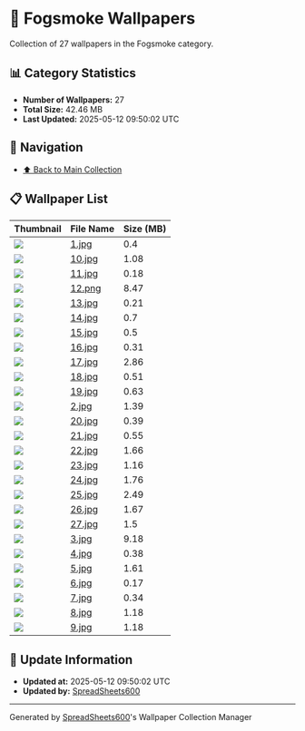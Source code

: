 # 📁 Fogsmoke Wallpapers

Collection of 27 wallpapers in the Fogsmoke category.

## 📊 Category Statistics
- **Number of Wallpapers:** 27
- **Total Size:** 42.46 MB
- **Last Updated:** 2025-05-12 09:50:02 UTC

## 📑 Navigation
- [⬆️ Back to Main Collection](../../README.md)

## 📋 Wallpaper List

| Thumbnail | File Name | Size (MB) |
|-----------|-----------|-----------|
| ![](1.jpg) | [1.jpg](1.jpg) | 0.4 |
| ![](10.jpg) | [10.jpg](10.jpg) | 1.08 |
| ![](11.jpg) | [11.jpg](11.jpg) | 0.18 |
| ![](12.png) | [12.png](12.png) | 8.47 |
| ![](13.jpg) | [13.jpg](13.jpg) | 0.21 |
| ![](14.jpg) | [14.jpg](14.jpg) | 0.7 |
| ![](15.jpg) | [15.jpg](15.jpg) | 0.5 |
| ![](16.jpg) | [16.jpg](16.jpg) | 0.31 |
| ![](17.jpg) | [17.jpg](17.jpg) | 2.86 |
| ![](18.jpg) | [18.jpg](18.jpg) | 0.51 |
| ![](19.jpg) | [19.jpg](19.jpg) | 0.63 |
| ![](2.jpg) | [2.jpg](2.jpg) | 1.39 |
| ![](20.jpg) | [20.jpg](20.jpg) | 0.39 |
| ![](21.jpg) | [21.jpg](21.jpg) | 0.55 |
| ![](22.jpg) | [22.jpg](22.jpg) | 1.66 |
| ![](23.jpg) | [23.jpg](23.jpg) | 1.16 |
| ![](24.jpg) | [24.jpg](24.jpg) | 1.76 |
| ![](25.jpg) | [25.jpg](25.jpg) | 2.49 |
| ![](26.jpg) | [26.jpg](26.jpg) | 1.67 |
| ![](27.jpg) | [27.jpg](27.jpg) | 1.5 |
| ![](3.jpg) | [3.jpg](3.jpg) | 9.18 |
| ![](4.jpg) | [4.jpg](4.jpg) | 0.38 |
| ![](5.jpg) | [5.jpg](5.jpg) | 1.61 |
| ![](6.jpg) | [6.jpg](6.jpg) | 0.17 |
| ![](7.jpg) | [7.jpg](7.jpg) | 0.34 |
| ![](8.jpg) | [8.jpg](8.jpg) | 1.18 |
| ![](9.jpg) | [9.jpg](9.jpg) | 1.18 |


## 🔄 Update Information
- **Updated at:** 2025-05-12 09:50:02 UTC
- **Updated by:** [SpreadSheets600](https://github.com/SpreadSheets600)

---
Generated by [SpreadSheets600](https://github.com/SpreadSheets600)'s Wallpaper Collection Manager
